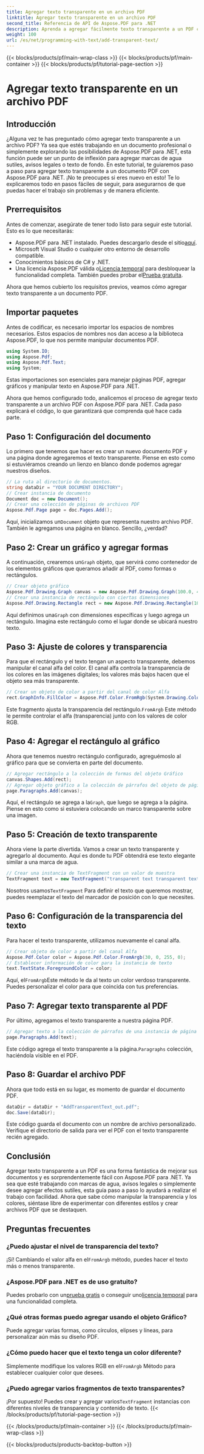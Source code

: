 ```yaml
---
title: Agregar texto transparente en un archivo PDF
linktitle: Agregar texto transparente en un archivo PDF
second_title: Referencia de API de Aspose.PDF para .NET
description: Aprenda a agregar fácilmente texto transparente a un PDF con Aspose.PDF para .NET con esta guía completa. Instrucciones paso a paso para lograr una transparencia perfecta.
weight: 100
url: /es/net/programming-with-text/add-transparent-text/
---
```


{{< blocks/products/pf/main-wrap-class >}}
{{< blocks/products/pf/main-container >}}
{{< blocks/products/pf/tutorial-page-section >}}

# Agregar texto transparente en un archivo PDF

## Introducción

¿Alguna vez te has preguntado cómo agregar texto transparente a un archivo PDF? Ya sea que estés trabajando en un documento profesional o simplemente explorando las posibilidades de Aspose.PDF para .NET, esta función puede ser un punto de inflexión para agregar marcas de agua sutiles, avisos legales o texto de fondo. En este tutorial, te guiaremos paso a paso para agregar texto transparente a un documento PDF con Aspose.PDF para .NET. ¡No te preocupes si eres nuevo en esto! Te lo explicaremos todo en pasos fáciles de seguir, para asegurarnos de que puedas hacer el trabajo sin problemas y de manera eficiente.

## Prerrequisitos

Antes de comenzar, asegúrate de tener todo listo para seguir este tutorial. Esto es lo que necesitarás:

-  Aspose.PDF para .NET instalado. Puedes descargarlo desde el sitio[aquí](https://releases.aspose.com/pdf/net/).
- Microsoft Visual Studio o cualquier otro entorno de desarrollo compatible.
- Conocimientos básicos de C# y .NET.
-  Una licencia Aspose.PDF válida o[Licencia temporal](https://purchase.aspose.com/temporary-license/) para desbloquear la funcionalidad completa. También puedes probar el[Prueba gratuita](https://releases.aspose.com/).

Ahora que hemos cubierto los requisitos previos, veamos cómo agregar texto transparente a un documento PDF.

## Importar paquetes

Antes de codificar, es necesario importar los espacios de nombres necesarios. Estos espacios de nombres nos dan acceso a la biblioteca Aspose.PDF, lo que nos permite manipular documentos PDF.

```csharp
using System.IO;
using Aspose.Pdf;
using Aspose.Pdf.Text;
using System;
```

Estas importaciones son esenciales para manejar páginas PDF, agregar gráficos y manipular texto en Aspose.PDF para .NET.

Ahora que hemos configurado todo, analicemos el proceso de agregar texto transparente a un archivo PDF con Aspose.PDF para .NET. Cada paso explicará el código, lo que garantizará que comprenda qué hace cada parte.

## Paso 1: Configuración del documento

Lo primero que tenemos que hacer es crear un nuevo documento PDF y una página donde agregaremos el texto transparente. Piense en esto como si estuviéramos creando un lienzo en blanco donde podemos agregar nuestros diseños.

```csharp
// La ruta al directorio de documentos.
string dataDir = "YOUR DOCUMENT DIRECTORY";
// Crear instancia de documento
Document doc = new Document();
// Crear una colección de páginas de archivos PDF
Aspose.Pdf.Page page = doc.Pages.Add();
```

 Aquí, inicializamos un`Document` objeto que representa nuestro archivo PDF. También le agregamos una página en blanco. Sencillo, ¿verdad?

## Paso 2: Crear un gráfico y agregar formas

 A continuación, crearemos un`Graph` objeto, que servirá como contenedor de los elementos gráficos que queramos añadir al PDF, como formas o rectángulos.

```csharp
// Crear objeto gráfico
Aspose.Pdf.Drawing.Graph canvas = new Aspose.Pdf.Drawing.Graph(100.0, 400.0);
// Crear una instancia de rectángulo con ciertas dimensiones
Aspose.Pdf.Drawing.Rectangle rect = new Aspose.Pdf.Drawing.Rectangle(100, 100, 400, 400);
```

 Aquí definimos una`Graph` con dimensiones específicas y luego agrega un rectángulo. Imagina este rectángulo como el lugar donde se ubicará nuestro texto.

## Paso 3: Ajuste de colores y transparencia

Para que el rectángulo y el texto tengan un aspecto transparente, debemos manipular el canal alfa del color. El canal alfa controla la transparencia de los colores en las imágenes digitales; los valores más bajos hacen que el objeto sea más transparente.

```csharp
// Crear un objeto de color a partir del canal de color Alfa
rect.GraphInfo.FillColor = Aspose.Pdf.Color.FromRgb(System.Drawing.Color.FromArgb(128, System.Drawing.Color.FromArgb(12957183)));
```

 Este fragmento ajusta la transparencia del rectángulo.`FromArgb` Este método le permite controlar el alfa (transparencia) junto con los valores de color RGB.

## Paso 4: Agregar el rectángulo al gráfico

Ahora que tenemos nuestro rectángulo configurado, agreguémoslo al gráfico para que se convierta en parte del documento.

```csharp
// Agregar rectángulo a la colección de formas del objeto Gráfico
canvas.Shapes.Add(rect);
// Agregar objeto gráfico a la colección de párrafos del objeto de página
page.Paragraphs.Add(canvas);
```

 Aquí, el rectángulo se agrega a la`Graph`, que luego se agrega a la página. Piense en esto como si estuviera colocando un marco transparente sobre una imagen.

## Paso 5: Creación de texto transparente

Ahora viene la parte divertida. Vamos a crear un texto transparente y agregarlo al documento. Aquí es donde tu PDF obtendrá ese texto elegante similar a una marca de agua.

```csharp
// Crear una instancia de TextFragment con un valor de muestra
TextFragment text = new TextFragment("transparent text transparent text transparent text...");
```

 Nosotros usamos`TextFragment` Para definir el texto que queremos mostrar, puedes reemplazar el texto del marcador de posición con lo que necesites.

## Paso 6: Configuración de la transparencia del texto

Para hacer el texto transparente, utilizamos nuevamente el canal alfa.

```csharp
// Crear objeto de color a partir del canal Alfa
Aspose.Pdf.Color color = Aspose.Pdf.Color.FromArgb(30, 0, 255, 0);
// Establecer información de color para la instancia de texto
text.TextState.ForegroundColor = color;
```

 Aquí, el`FromArgb`Este método le da al texto un color verdoso transparente. Puedes personalizar el color para que coincida con tus preferencias.

## Paso 7: Agregar texto transparente al PDF

Por último, agregamos el texto transparente a nuestra página PDF.

```csharp
// Agregar texto a la colección de párrafos de una instancia de página
page.Paragraphs.Add(text);
```

 Este código agrega el texto transparente a la página.`Paragraphs` colección, haciéndola visible en el PDF.

## Paso 8: Guardar el archivo PDF

Ahora que todo está en su lugar, es momento de guardar el documento PDF.

```csharp
dataDir = dataDir + "AddTransparentText_out.pdf";
doc.Save(dataDir);
```

Este código guarda el documento con un nombre de archivo personalizado. Verifique el directorio de salida para ver el PDF con el texto transparente recién agregado.

## Conclusión

Agregar texto transparente a un PDF es una forma fantástica de mejorar sus documentos y es sorprendentemente fácil con Aspose.PDF para .NET. Ya sea que esté trabajando con marcas de agua, avisos legales o simplemente desee agregar efectos sutiles, esta guía paso a paso lo ayudará a realizar el trabajo con facilidad. Ahora que sabe cómo manipular la transparencia y los colores, siéntase libre de experimentar con diferentes estilos y crear archivos PDF que se destaquen.

## Preguntas frecuentes

### ¿Puedo ajustar el nivel de transparencia del texto?  
 ¡Sí! Cambiando el valor alfa en el`FromArgb` método, puedes hacer el texto más o menos transparente.

### ¿Aspose.PDF para .NET es de uso gratuito?  
 Puedes probarlo con un[prueba gratis](https://releases.aspose.com/) o conseguir uno[licencia temporal](https://purchase.aspose.com/temporary-license/) para una funcionalidad completa.

### ¿Qué otras formas puedo agregar usando el objeto Gráfico?  
Puede agregar varias formas, como círculos, elipses y líneas, para personalizar aún más su diseño PDF.

### ¿Cómo puedo hacer que el texto tenga un color diferente?  
 Simplemente modifique los valores RGB en el`FromArgb` Método para establecer cualquier color que desees.

### ¿Puedo agregar varios fragmentos de texto transparentes?  
¡Por supuesto! Puedes crear y agregar varios`TextFragment` instancias con diferentes niveles de transparencia y contenido de texto.
{{< /blocks/products/pf/tutorial-page-section >}}

{{< /blocks/products/pf/main-container >}}
{{< /blocks/products/pf/main-wrap-class >}}

{{< blocks/products/products-backtop-button >}}
